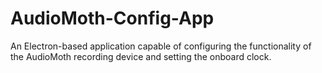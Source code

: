 # AudioMoth-Config-App
An Electron-based application capable of configuring the functionality of the AudioMoth recording device and setting the onboard clock.
